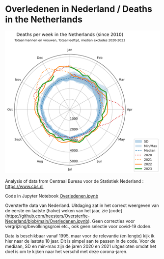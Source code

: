 # Overledenen in Nederland / Deaths in the Netherlands
![Verschil met de mediaan](https://github.com/heesters/Oversterfte-Nederland/blob/main/sterfte_median.svg?raw=true&sanitize=true)

Analysis of data from Centraal Bureau voor de Statistiek Nederland : https://www.cbs.nl

Code in Jupyter Notebook [Overledenen.ipynb](https://github.com/heesters/Oversterfte-Nederland/blob/main/Overledenen.ipynb)

Oversterfte data van Nederland.
Uitdaging zat in het correct weergeven van de eerste en laatste (halve) weken van het jaar, zie [code] (https://github.com/heesters/Oversterfte-Nederland/blob/main/Overledenen.ipynb).
Geen correcties voor vergrijzing/bevolkingsgroei etc., ook geen selectie voor covid-19 doden.

Data is beschikbaar vanaf 1995, maar voor de relevantie (en lengte) kijk ik hier naar de laatste 10 jaar. Dit is simpel aan te passen in de code.
Voor de mediaan, SD en min-max zijn de jaren 2020 en 2021 uitgesloten omdat het doel is om te kijken naar het verschil met deze corona-jaren.
